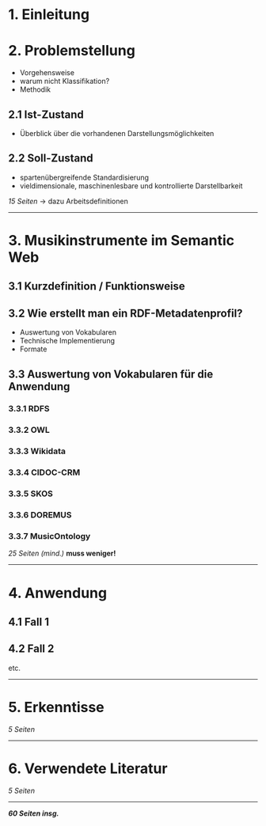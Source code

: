 # 1. Einleitung

# 2. Problemstellung

* Vorgehensweise
* warum nicht Klassifikation?
* Methodik

## 2.1 Ist-Zustand

* Überblick über die vorhandenen Darstellungsmöglichkeiten

## 2.2 Soll-Zustand

* spartenübergreifende Standardisierung
* vieldimensionale, maschinenlesbare und kontrollierte Darstellbarkeit

*15 Seiten* -> dazu Arbeitsdefinitionen

---

# 3. Musikinstrumente im Semantic Web

## 3.1 Kurzdefinition / Funktionsweise

## 3.2 Wie erstellt man ein RDF-Metadatenprofil?

* Auswertung von Vokabularen
* Technische Implementierung
* Formate

## 3.3 Auswertung von Vokabularen für die Anwendung

### 3.3.1 RDFS

### 3.3.2 OWL

### 3.3.3 Wikidata

### 3.3.4 CIDOC-CRM

### 3.3.5 SKOS

### 3.3.6 DOREMUS

### 3.3.7 MusicOntology

*25 Seiten (mind.)* **muss weniger!**

---

# 4. Anwendung

## 4.1 Fall 1

## 4.2 Fall 2

etc.

---

# 5. Erkenntisse

*5 Seiten*

---

# 6. Verwendete Literatur

*5 Seiten*




---
***60 Seiten insg.***
